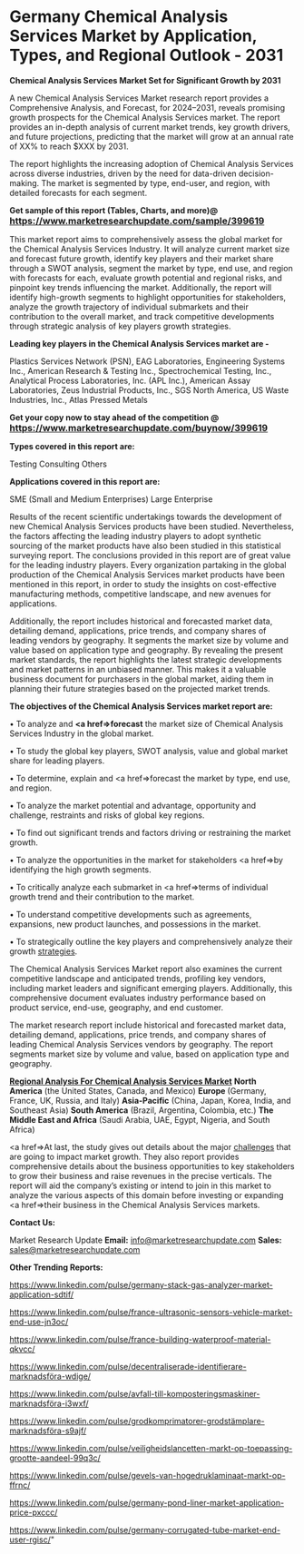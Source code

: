 # Germany Chemical Analysis Services Market by Application, Types, and Regional Outlook - 2031

<strong>Chemical Analysis Services Market Set for Significant Growth by 2031</strong>

A new Chemical Analysis Services Market research report provides a Comprehensive Analysis, and Forecast, for 2024–2031, reveals promising growth prospects for the Chemical Analysis Services market. The report provides an in-depth analysis of current market trends, key growth drivers, and future projections, predicting that the market will grow at an annual rate of XX% to reach $XXX by 2031.

The report highlights the increasing adoption of Chemical Analysis Services across diverse industries, driven by the need for data-driven decision-making. The market is segmented by type, end-user, and region, with detailed forecasts for each segment.

<strong>Get sample of this report (Tables, Charts, and more)@ <a href=https://www.marketresearchupdate.com/sample/399619><font size=3 color=#0000ff>https://www.marketresearchupdate.com/sample/399619</font></a></strong>

This market report aims to comprehensively assess the global market for the Chemical Analysis Services Industry. It will analyze current market size and forecast future growth, identify key players and their market share through a SWOT analysis, segment the market by type, end use, and region with forecasts for each, evaluate growth potential and regional risks, and pinpoint key trends influencing the market. Additionally, the report will identify high-growth segments to highlight opportunities for stakeholders, analyze the growth trajectory of individual submarkets and their contribution to the overall market, and track competitive developments through strategic analysis of key players growth strategies.

<strong>Leading key players in the Chemical Analysis Services market are -</strong>

Plastics Services Network (PSN), EAG Laboratories, Engineering Systems Inc., American Research & Testing Inc., Spectrochemical Testing, Inc., Analytical Process Laboratories, Inc. (APL Inc.), American Assay Laboratories, Zeus Industrial Products, Inc., SGS North America, US Waste Industries, Inc., Atlas Pressed Metals

<strong>Get your copy now to stay ahead of the competition @ <a href=https://www.marketresearchupdate.com/buynow/399619><font size=3 color=#0000ff>https://www.marketresearchupdate.com/buynow/399619</font></a></strong>

<strong>Types covered in this report are:</strong>

Testing
Consulting
Others

<strong>Applications covered in this report are:</strong>

SME (Small and Medium Enterprises)
Large Enterprise

Results of the recent scientific undertakings towards the development of new Chemical Analysis Services products have been studied. Nevertheless, the factors affecting the leading industry players to adopt synthetic sourcing of the market products have also been studied in this statistical surveying report. The conclusions provided in this report are of great value for the leading industry players. Every organization partaking in the global production of the Chemical Analysis Services market products have been mentioned in this report, in order to study the insights on cost-effective manufacturing methods, competitive landscape, and new avenues for applications.

Additionally, the report includes historical and forecasted market data, detailing demand, applications, price trends, and company shares of leading vendors by geography. It segments the market size by volume and value based on application type and geography. By revealing the present market standards, the report highlights the latest strategic developments and market patterns in an unbiased manner. This makes it a valuable business document for purchasers in the global market, aiding them in planning their future strategies based on the projected market trends.

<strong>The objectives of the Chemical Analysis Services market report are:</strong>

• To analyze and <strong><a href=><strong>forecast</strong></a></strong> the market size of Chemical Analysis Services Industry in the global market.

• To study the global key players, SWOT analysis, value and global market share for leading players.

• To determine, explain and <a href=>forecast</a> the market by type, end use, and region.

• To analyze the market potential and advantage, opportunity and challenge, restraints and risks of global key regions.

• To find out significant trends and factors driving or restraining the market growth.

• To analyze the opportunities in the market for stakeholders <a href=>by</a> identifying the high growth segments.

• To critically analyze each submarket in <a href=>terms</a> of individual growth trend and their contribution to the market.

• To understand competitive developments such as agreements, expansions, new product launches, and possessions in the market.

• To strategically outline the key players and comprehensively analyze their growth <a href=ASDF881288>strategies</a>.

The Chemical Analysis Services Market report also examines the current competitive landscape and anticipated trends, profiling key vendors, including market leaders and significant emerging players. Additionally, this comprehensive document evaluates industry performance based on product service, end-use, geography, and end customer.

The market research report include historical and forecasted market data, detailing demand, applications, price trends, and company shares of leading Chemical Analysis Services vendors by geography. The report segments market size by volume and value, based on application type and geography.

<strong><u><b>Regional Analysis For Chemical Analysis Services Market</b></u></strong>
<strong><b>North America</b></strong> (the United States, Canada, and Mexico)
<strong><b>Europe </b></strong>(Germany, France, UK, Russia, and Italy)
<strong><b>Asia-Pacific</b></strong> (China, Japan, Korea, India, and Southeast Asia)
<strong><b>South America</b></strong> (Brazil, Argentina, Colombia, etc.)
<strong><b>The Middle East and Africa</b></strong> (Saudi Arabia, UAE, Egypt, Nigeria, and South Africa)

<a href=>At last,</a> the study gives out details about the major <a href=ASDF991299>challenges</a> that are going to impact market growth. They also report provides comprehensive details about the business opportunities to key stakeholders to grow their business and raise revenues in the precise verticals. The report will aid the company’s existing or intend to join in this market to analyze the various aspects of this domain before investing or expanding <a href=>their</a> business in the Chemical Analysis Services markets.

<strong>Contact Us:</strong>

Market Research Update
<strong>Email:</strong> info@marketresearchupdate.com
<strong>Sales:</strong> sales@marketresearchupdate.com

<strong>Other Trending Reports:</strong>

<a href=https://www.linkedin.com/pulse/germany-stack-gas-analyzer-market-application-sdtif/>https://www.linkedin.com/pulse/germany-stack-gas-analyzer-market-application-sdtif/</a>

<a href=https://www.linkedin.com/pulse/france-ultrasonic-sensors-vehicle-market-end-use-jn3oc/>https://www.linkedin.com/pulse/france-ultrasonic-sensors-vehicle-market-end-use-jn3oc/</a>

<a href=https://www.linkedin.com/pulse/france-building-waterproof-material-qkvcc/>https://www.linkedin.com/pulse/france-building-waterproof-material-qkvcc/</a>

<a href=https://www.linkedin.com/pulse/decentraliserade-identifierare-marknadsföra-wdige/>https://www.linkedin.com/pulse/decentraliserade-identifierare-marknadsföra-wdige/</a>

<a href=https://www.linkedin.com/pulse/avfall-till-komposteringsmaskiner-marknadsföra-i3wxf/>https://www.linkedin.com/pulse/avfall-till-komposteringsmaskiner-marknadsföra-i3wxf/</a>

<a href=https://www.linkedin.com/pulse/grodkomprimatorer-grodstämplare-marknadsföra-s9ajf/>https://www.linkedin.com/pulse/grodkomprimatorer-grodstämplare-marknadsföra-s9ajf/</a>

<a href=https://www.linkedin.com/pulse/veiligheidslancetten-markt-op-toepassing-grootte-aandeel-99q3c/>https://www.linkedin.com/pulse/veiligheidslancetten-markt-op-toepassing-grootte-aandeel-99q3c/</a>

<a href=https://www.linkedin.com/pulse/gevels-van-hogedruklaminaat-markt-op-ffrnc/>https://www.linkedin.com/pulse/gevels-van-hogedruklaminaat-markt-op-ffrnc/</a>

<a href=https://www.linkedin.com/pulse/germany-pond-liner-market-application-price-pxccc/>https://www.linkedin.com/pulse/germany-pond-liner-market-application-price-pxccc/</a>

<a href=https://www.linkedin.com/pulse/germany-corrugated-tube-market-end-user-rgisc/>https://www.linkedin.com/pulse/germany-corrugated-tube-market-end-user-rgisc/</a>"
